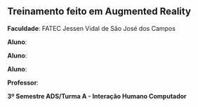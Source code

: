 ## Treinamento feito em Augmented Reality

**Faculdade**: FATEC Jessen Vidal de São José dos Campos

**Aluno**:

**Aluno**:

**Aluno**:

**Professor**:

**3º Semestre ADS/Turma A - Interação Humano Computador**
